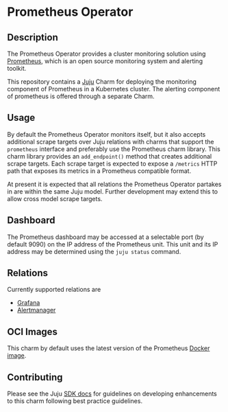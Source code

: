 # Prometheus Operator

## Description

The Prometheus Operator provides a cluster monitoring solution using
[Prometheus](https://prometheus.io), which is an open source
monitoring system and alerting toolkit.

This repository contains a [Juju](https://jaas.ai/) Charm for
deploying the monitoring component of Prometheus in a Kubernetes
cluster. The alerting component of prometheus is offered through a
separate Charm.


## Usage

By default the Prometheus Operator monitors itself, but it also
accepts additional scrape targets over Juju relations with charms that
support the `prometheus` interface and preferably use the Prometheus
charm library. This charm library provides an `add_endpoint()` method
that creates additional scrape targets. Each scrape target is expected
to expose a `/metrics` HTTP path that exposes its metrics in a
Prometheus compatible format.

At present it is expected that all relations the Prometheus Operator
partakes in are within the same Juju model. Further development may
extend this to allow cross model scrape targets.

## Dashboard

The Prometheus dashboard may be accessed at a selectable port (by
default 9090) on the IP address of the Prometheus unit. This unit and
its IP address may be determined using the `juju status` command.

## Relations

Currently supported relations are

- [Grafana](https://github.com/canonical/grafana-operator)
- [Alertmanager](https://github.com/canonical/alertmanager-operator)

## OCI Images

This charm by default uses the latest version of the Prometheus
[Docker image](https://registry.hub.docker.com/r/prom/prometheus).

## Contributing

Please see the Juju [SDK docs](https://juju.is/docs/sdk) for guidelines
on developing enhancements to this charm following best practice guidelines.
